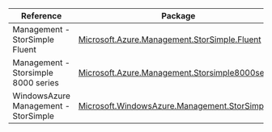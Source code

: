 | Reference | Package | Source |
|---|---|---|
|Management - StorSimple Fluent|[Microsoft.Azure.Management.StorSimple.Fluent](https://www.nuget.org/packages/Microsoft.Azure.Management.StorSimple.Fluent)|[Github](https://github.com/Azure/azure-sdk-for-net)|
|Management - Storsimple 8000 series|[Microsoft.Azure.Management.Storsimple8000series](https://www.nuget.org/packages/Microsoft.Azure.Management.Storsimple8000series)|[Github](https://github.com/Azure/azure-sdk-for-net)|
|WindowsAzure Management - StorSimple|[Microsoft.WindowsAzure.Management.StorSimple](https://www.nuget.org/packages/Microsoft.WindowsAzure.Management.StorSimple)|[Github](https://github.com/Azure/azure-sdk-for-net)|
